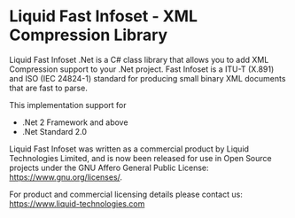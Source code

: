 # Liquid Fast Infoset - XML Compression Library

Liquid Fast Infoset .Net is a C# class library that allows you to add XML Compression support to your .Net project.
Fast Infoset is a ITU-T (X.891) and ISO (IEC 24824-1) standard for producing small binary XML documents that are fast to parse.

This implementation support for 
* .Net 2 Framework and above 
* .Net Standard 2.0 

Liquid Fast Infoset was written as a commercial product by Liquid Technologies Limited, and is now been released for use in Open Source projects under the GNU Affero General Public License:
https://www.gnu.org/licenses/.

For product and commercial licensing details please contact us:
https://www.liquid-technologies.com
